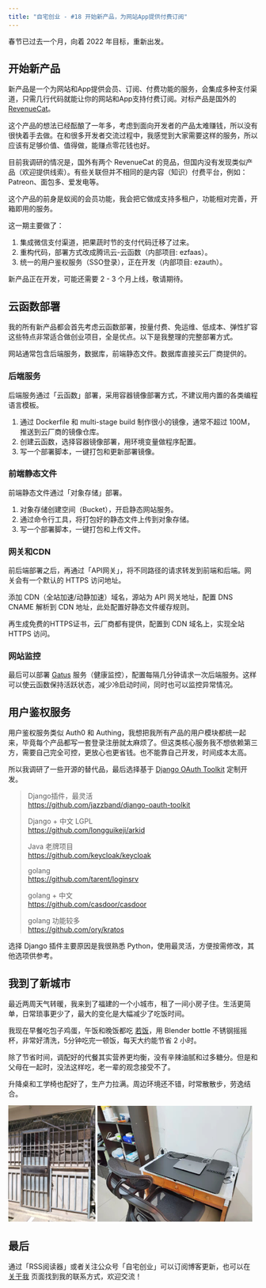 ```yaml
---
title: "自宅创业 - #18 开始新产品，为网站App提供付费订阅"
---
```


春节已过去一个月，向着 2022 年目标，重新出发。


## 开始新产品

新产品是一个为网站和App提供会员、订阅、付费功能的服务，会集成多种支付渠道，只需几行代码就能让你的网站和App支持付费订阅。对标产品是国外的 [RevenueCat](https://www.revenuecat.com/)。

这个产品的想法已经酝酿了一年多，考虑到面向开发者的产品太难赚钱，所以没有很快着手去做。在和很多开发者交流过程中，我感觉到大家需要这样的服务，所以应该有足够价值、值得做，能赚点零花钱也好。

目前我调研的情况是，国外有两个 RevenueCat 的竞品，但国内没有发现类似产品（欢迎提供线索）。有些关联但并不相同的是内容（知识）付费平台，例如：Patreon、面包多、爱发电等。

这个产品的前身是蚁阅的会员功能，我会把它做成支持多租户，功能相对完善，开箱即用的服务。

这一期主要做了：
1. 集成微信支付渠道，把果蔬时节的支付代码迁移了过来。
2. 重构代码，部署方式改成腾讯云-云函数（内部项目: ezfaas）。
3. 统一的用户鉴权服务（SSO登录），正在开发（内部项目: ezauth）。

新产品正在开发，可能还需要 2 - 3 个月上线，敬请期待。


## 云函数部署

我的所有新产品都会首先考虑云函数部署，按量付费、免运维、低成本、弹性扩容这些特点非常适合做创业项目，全是优点。以下是我整理的完整部署方式。

网站通常包含后端服务，数据库，前端静态文件。数据库直接买云厂商提供的。

### 后端服务

后端服务通过「云函数」部署，采用容器镜像部署方式，不建议用内置的各类编程语言模板。

1. 通过 Dockerfile 和 multi-stage build 制作很小的镜像，通常不超过 100M，推送到云厂商的镜像仓库。
2. 创建云函数，选择容器镜像部署，用环境变量做程序配置。
3. 写一个部署脚本，一键打包和更新部署镜像。

### 前端静态文件

前端静态文件通过「对象存储」部署。

1. 对象存储创建空间（Bucket），开启静态网站服务。
2. 通过命令行工具，将打包好的静态文件上传到对象存储。
3. 写一个部署脚本，一键打包和上传文件。

### 网关和CDN

前后端部署之后，再通过「API网关」，将不同路径的请求转发到前端和后端。网关会有一个默认的 HTTPS 访问地址。

添加 CDN（全站加速/动静加速）域名，源站为 API 网关地址，配置 DNS CNAME 解析到 CDN 地址，此处配置好静态文件缓存规则。

再生成免费的HTTPS证书，云厂商都有提供，配置到 CDN 域名上，实现全站 HTTPS 访问。

### 网站监控

最后可以部署 [Gatus](https://github.com/TwiN/gatus) 服务（健康监控），配置每隔几分钟请求一次后端服务。这样可以使云函数保持活跃状态，减少冷启动时间，同时也可以监控异常情况。


## 用户鉴权服务

用户鉴权服务类似 Auth0 和 Authing，我想把我所有产品的用户模块都统一起来，毕竟每个产品都写一套登录注册就太麻烦了。但这类核心服务我不想依赖第三方，需要自己完全可控，更放心也更省钱。也不能靠自己开发，时间成本太高。

所以我调研了一些开源的替代品，最后选择基于 [Django OAuth Toolkit](https://github.com/jazzband/django-oauth-toolkit) 定制开发。

> Django插件，最灵活  
> https://github.com/jazzband/django-oauth-toolkit
> 
> Django + 中文 LGPL  
> https://github.com/longguikeji/arkid
> 
> Java 老牌项目  
> https://github.com/keycloak/keycloak
> 
> golang  
> https://github.com/tarent/loginsrv
> 
> golang + 中文  
> https://github.com/casdoor/casdoor
> 
> golang 功能较多  
> https://github.com/ory/kratos

选择 Django 插件主要原因是我很熟悉 Python，使用最灵活，方便按需修改，其他选项供参考。


## 我到了新城市

最近两周天气转暖，我来到了福建的一个小城市，租了一间小房子住。生活更简单，日常琐事更少了，最大的变化是大幅减少了吃饭时间。

我现在早餐吃包子鸡蛋，午饭和晚饭都吃 [若饭](https://www.ruffood.com/index/powder.html)，用 Blender bottle 不锈钢摇摇杯，非常好清洗，5分钟吃完一顿饭，每天大约能节省 2 小时。

除了节省时间，调配好的代餐其实营养更均衡，没有辛辣油腻和过多糖分。但是和父母在一起时，没法这样吃，老一辈的观念接受不了。

升降桌和工学椅也配好了，生产力拉满。周边环境还不错，时常散散步，劳逸结合。

<img alt="出租房" src="/static/2022-03-11/house.jpeg" width="35%">
<img alt="工作台" src="/static/2022-03-11/desktop.jpeg" width="62%">

## 最后

通过「RSS阅读器」或者关注公众号「自宅创业」可以订阅博客更新，也可以在 [关于我](/about) 页面找到我的联系方式，欢迎交流！
